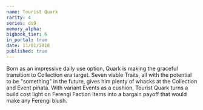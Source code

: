 ```yaml
---
name: Tourist Quark
rarity: 4
series: ds9
memory_alpha:
bigbook_tier: 6
in_portal: true
date: 11/01/2018
published: true
---
```


Born as an impressive daily use option, Quark is making the graceful transition to Collection era target. Seven viable Traits, all with the potential to be "something" in the future, gives him plenty of whacks at the Collection and Event piñata. With variant Events as a cushion, Tourist Quark turns a build cost light on Ferengi Faction Items into a bargain payoff that would make any Ferengi blush.
